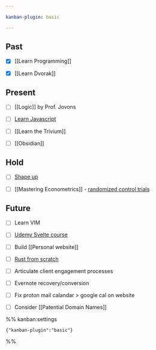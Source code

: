 ```yaml
---

kanban-plugin: basic

---
```


## Past

- [x] [[Learn Programming]]
- [x] [[Learn Dvorak]]


## Present

- [ ] [[Logic]] by Prof. Jovons
- [ ] [Learn Javascript](https://learnjavascript.online/?utm_source=learnprogramming.online)
- [ ] [[Learn the Trivium]]
- [ ] [[Obsidian]]


## Hold

- [ ] [Shape up](https://basecamp.com/shapeup/1.2-chapter-03)
- [ ] [[Mastering Econometrics]] - [randomized control trials](https://mru.org/courses/mastering-econometrics/how-read-economics-research-papers-randomized-controlled-trials-rcts)


## Future

- [ ] Learn VIM
- [ ] [Udemy Svelte course](https://www.udemy.com/course/sveltejs-the-complete-guide/learn/practice/1112372/introduction#overview)
- [ ] Build [[Personal website]]
- [ ] [Rust from scratch](https://www.educative.io/courses/learn-rust-from-scratch/39ErMZ60rGM)
- [ ] Articulate client engagement processes
- [ ] Evernote recovery/conversion
- [ ] Fix proton mail calandar > google cal on website
- [ ] Consider [[Patential Domain Names]]




%% kanban:settings
```
{"kanban-plugin":"basic"}
```
%%